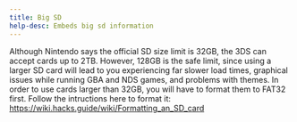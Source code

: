 ```yaml
---
title: Big SD
help-desc: Embeds big sd information
---
```


Although Nintendo says the official SD size limit is 32GB, the 3DS can accept cards up to 2TB. However, 128GB is the safe limit, since using a larger SD card will lead to you experiencing far slower load times, graphical issues while running GBA and NDS games, and problems with themes.
In order to use cards larger than 32GB, you will have to format them to FAT32 first. Follow the intructions here to format it:
https://wiki.hacks.guide/wiki/Formatting_an_SD_card
